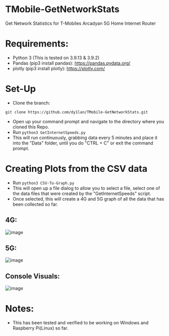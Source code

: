# TMobile-GetNetworkStats
Get Network Statistics for T-Mobiles Arcadyan 5G Home Internet Router

# Requirements:
- Python 3 (This is tested on 3.9.13 & 3.9.2)
- Pandas (pip3 install pandas): https://pandas.pydata.org/
- plotly (pip3 install plotly): https://plotly.com/

# Set-Up

- Clone the branch:

```
git clone https://github.com/dy1lan/TMobile-GetNetworkStats.git
```
- Open up your command prompt and navigate to the directory where you cloned this Repo.
- Run `python3 GetInternetSpeeds.py`
- This will run continuously, grabbing data every 5 minutes and place it into the "Data" folder, until you do "CTRL + C" or exit the command prompt.

# Creating Plots from the CSV data

- Run  `python3 CSV-To-Graph.py`
- This will open up a file dialog to allow you to select a file, select one of the data files that were created by the "GetInternetSpeeds" script.
- Once selected, this will create a 4G and 5G graph of all the data that has been collected so far.

## 4G:
![image](https://user-images.githubusercontent.com/22224999/170891071-03f7609d-b947-47da-b3c5-9e6b798cb843.png)

## 5G: 
![image](https://user-images.githubusercontent.com/22224999/170891091-ecea98d8-4231-4e30-a35c-0908b4eaa145.png)

## Console Visuals:
![image](https://user-images.githubusercontent.com/22224999/233249578-632f695c-ef60-4323-8e08-e11a4eadbe85.png)

# Notes:
- This has been tested and verified to be working on Windows and Raspberry Pi(Linux) so far.
